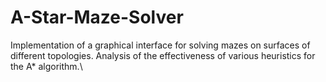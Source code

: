 # A-Star-Maze-Solver
Implementation of a graphical interface for solving mazes on surfaces of different topologies. Analysis of the effectiveness of various heuristics for the A* algorithm.\
